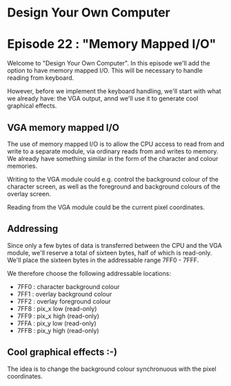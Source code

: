 # Design Your Own Computer
# Episode 22 : "Memory Mapped I/O"

Welcome to "Design Your Own Computer".  In this episode we'll add the option to
have memory mapped I/O. This will be necessary to handle reading from keyboard.

However, before we implement the keyboard handling, we'll start with what we
already have: the VGA output, annd we'll use it to generate cool graphical
effects.

## VGA memory mapped I/O
The use of memory mapped I/O is to allow the CPU access to read from and write
to a separate module, via ordinary reads from and writes to memory. We already
have something similar in the form of the character and colour memories.

Writing to the VGA module could e.g. control the background colour of the
character screen, as well as the foreground and background colours of the
overlay screen.

Reading from the VGA module could be the current pixel coordinates.

## Addressing
Since only a few bytes of data is transferred between the CPU and the VGA
module, we'll reserve a total of sixteen bytes, half of which is read-only.
We'll place the sixteen bytes in the addressable range 7FF0 - 7FFF.

We therefore choose the following addressable locations:
* 7FF0 : character background colour
* 7FF1 : overlay background colour
* 7FF2 : overlay foreground colour
* 7FF8 : pix\_x low  (read-only)
* 7FF9 : pix\_x high (read-only)
* 7FFA : pix\_y low  (read-only)
* 7FFB : pix\_y high (read-only)

## Cool graphical effects :-)
The idea is to change the background colour synchronuous with the pixel coordinates.

